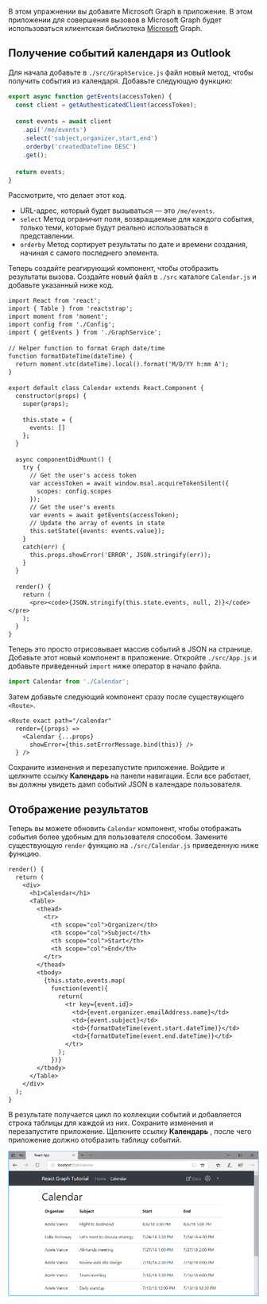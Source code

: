 <!-- markdownlint-disable MD002 MD041 -->

В этом упражнении вы добавите Microsoft Graph в приложение. В этом приложении для совершения вызовов в Microsoft Graph будет использоваться клиентская библиотека [Microsoft](https://github.com/microsoftgraph/msgraph-sdk-javascript) Graph.

## <a name="get-calendar-events-from-outlook"></a>Получение событий календаря из Outlook

Для начала добавьте в `./src/GraphService.js` файл новый метод, чтобы получить события из календаря. Добавьте следующую функцию:

```js
export async function getEvents(accessToken) {
  const client = getAuthenticatedClient(accessToken);

  const events = await client
    .api('/me/events')
    .select('subject,organizer,start,end')
    .orderby('createdDateTime DESC')
    .get();

  return events;
}
```

Рассмотрите, что делает этот код.

- URL-адрес, который будет вызываться — это `/me/events`.
- `select` Метод ограничит поля, возвращаемые для каждого события, только теми, которые будут реально использоваться в представлении.
- `orderby` Метод сортирует результаты по дате и времени создания, начиная с самого последнего элемента.

Теперь создайте реагирующий компонент, чтобы отобразить результаты вызова. Создайте новый файл в `./src` каталоге `Calendar.js` и добавьте указанный ниже код.

```JSX
import React from 'react';
import { Table } from 'reactstrap';
import moment from 'moment';
import config from './Config';
import { getEvents } from './GraphService';

// Helper function to format Graph date/time
function formatDateTime(dateTime) {
  return moment.utc(dateTime).local().format('M/D/YY h:mm A');
}

export default class Calendar extends React.Component {
  constructor(props) {
    super(props);

    this.state = {
      events: []
    };
  }

  async componentDidMount() {
    try {
      // Get the user's access token
      var accessToken = await window.msal.acquireTokenSilent({
        scopes: config.scopes
      });
      // Get the user's events
      var events = await getEvents(accessToken);
      // Update the array of events in state
      this.setState({events: events.value});
    }
    catch(err) {
      this.props.showError('ERROR', JSON.stringify(err));
    }
  }

  render() {
    return (
      <pre><code>{JSON.stringify(this.state.events, null, 2)}</code></pre>
    );
  }
}
```

Теперь это просто отрисовывает массив событий в JSON на странице. Добавьте этот новый компонент в приложение. Откройте `./src/App.js` и добавьте приведенный `import` ниже оператор в начало файла.

```js
import Calendar from './Calendar';
```

Затем добавьте следующий компонент сразу после существующего `<Route>`.

```JSX
<Route exact path="/calendar"
  render={(props) =>
    <Calendar {...props}
      showError={this.setErrorMessage.bind(this)} />
  } />
```

Сохраните изменения и перезапустите приложение. Войдите и щелкните ссылку **Календарь** на панели навигации. Если все работает, вы должны увидеть дамп событий JSON в календаре пользователя.

## <a name="display-the-results"></a>Отображение результатов

Теперь вы можете обновить `Calendar` компонент, чтобы отображать события более удобным для пользователя способом. Замените существующую `render` функцию на `./src/Calendar.js` приведенную ниже функцию.

```JSX
render() {
  return (
    <div>
      <h1>Calendar</h1>
      <Table>
        <thead>
          <tr>
            <th scope="col">Organizer</th>
            <th scope="col">Subject</th>
            <th scope="col">Start</th>
            <th scope="col">End</th>
          </tr>
        </thead>
        <tbody>
          {this.state.events.map(
            function(event){
              return(
                <tr key={event.id}>
                  <td>{event.organizer.emailAddress.name}</td>
                  <td>{event.subject}</td>
                  <td>{formatDateTime(event.start.dateTime)}</td>
                  <td>{formatDateTime(event.end.dateTime)}</td>
                </tr>
              );
            })}
        </tbody>
      </Table>
    </div>
  );
}
```

В результате получается цикл по коллекции событий и добавляется строка таблицы для каждой из них. Сохраните изменения и перезапустите приложение. Щелкните ссылку **Календарь** , после чего приложение должно отобразить таблицу событий.

![Снимок экрана с таблицей событий](./images/add-msgraph-01.png)
